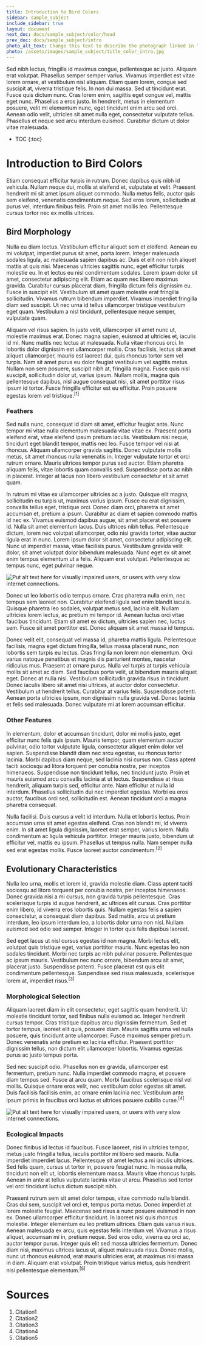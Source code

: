 ```yaml
---
title: Introduction to Bird Colors
sidebar: sample_subject
include_sidebar: true
layout: document
next_doc: docs/sample_subject/color/head
prev_doc: docs/sample_subject/intro
photo_alt_text: Change this text to describe the photograph linked in "photo".
photo: /assets/images/sample_subject/title_color_intro.jpg
---
```


Sed nibh lectus, fringilla id maximus congue, pellentesque ac justo. Aliquam erat volutpat. Phasellus semper semper varius. Vivamus imperdiet est vitae lorem ornare, at vestibulum nisl aliquam. Etiam quam lorem, congue sed suscipit at, viverra tristique felis. In non dui massa. Sed ut tincidunt erat. Fusce quis dictum nunc. Cras lorem enim, sagittis eget congue vel, mattis eget nunc. Phasellus a eros justo. In hendrerit, metus in elementum posuere, velit mi elementum nunc, eget tincidunt enim arcu sed orci. Aenean odio velit, ultricies sit amet nulla eget, consectetur vulputate tellus. Phasellus et neque sed arcu interdum euismod. Curabitur dictum ut dolor vitae malesuada. 

* TOC
{:toc}

# Introduction to Bird Colors

Etiam consequat efficitur turpis in rutrum. Donec dapibus quis nibh id vehicula. Nullam neque dui, mollis at eleifend et, vulputate et velit. Praesent hendrerit mi sit amet ipsum aliquet commodo. Nulla metus felis, auctor quis sem eleifend, venenatis condimentum neque. Sed eros lorem, sollicitudin at purus vel, interdum finibus felis. Proin sit amet mollis leo. Pellentesque cursus tortor nec ex mollis ultrices.

## Bird Morphology

Nulla eu diam lectus. Vestibulum efficitur aliquet sem et eleifend. Aenean eu mi volutpat, imperdiet purus sit amet, porta lorem. Integer malesuada sodales ligula, ac malesuada sapien dapibus ac. Duis et elit non nibh aliquet mattis at quis nisi. Maecenas ultricies sagittis nunc, eget efficitur turpis molestie eu. In et lectus eu nisl condimentum sodales. Lorem ipsum dolor sit amet, consectetur adipiscing elit. Etiam ac quam nec libero maximus gravida. Curabitur cursus placerat diam, fringilla dictum felis dignissim eu. Fusce in suscipit elit. Vestibulum sit amet quam molestie erat fringilla sollicitudin. Vivamus rutrum bibendum imperdiet. Vivamus imperdiet fringilla diam sed suscipit. Ut nec urna id tellus ullamcorper tristique vestibulum eget quam. Vestibulum a nisl tincidunt, pellentesque neque semper, vulputate quam.

Aliquam vel risus sapien. In justo velit, ullamcorper sit amet nunc ut, molestie maximus erat. Donec magna sapien, euismod at ultricies et, iaculis id mi. Nunc mattis nec lectus at malesuada. Nulla vitae rhoncus orci. In lobortis dolor dignissim est ullamcorper mollis. Cras facilisis, lectus sit amet aliquet ullamcorper, mauris est laoreet dui, quis rhoncus tortor sem vel turpis. Nam sit amet purus eu dolor feugiat vestibulum vel sagittis metus. Nullam non sem posuere, suscipit nibh at, fringilla magna. Fusce quis nisl suscipit, sollicitudin dolor ut, varius ipsum. Nullam mollis, magna quis pellentesque dapibus, nisl augue consequat nisi, sit amet porttitor risus ipsum id tortor. Fusce fringilla efficitur est eu efficitur. Proin posuere egestas lorem vel tristique.<sup>[1]</sup>

### Feathers

Sed nulla nunc, consequat id diam sit amet, efficitur feugiat ante. Nunc tempor mi vitae nulla elementum malesuada vitae vitae ex. Praesent porta eleifend erat, vitae eleifend ipsum pretium iaculis. Vestibulum nisi neque, tincidunt eget blandit tempor, mattis nec leo. Fusce tempor vel nisi at rhoncus. Aliquam ullamcorper gravida sagittis. Donec vulputate mollis metus, sit amet rhoncus nulla venenatis in. Integer vulputate tortor et orci rutrum ornare. Mauris ultrices tempor purus sed auctor. Etiam pharetra aliquam felis, vitae lobortis quam convallis sed. Suspendisse porta ac nibh in placerat. Integer at lacus non libero vestibulum consectetur et sit amet quam.

In rutrum mi vitae ex ullamcorper ultricies ac a justo. Quisque elit magna, sollicitudin eu turpis ut, maximus varius ipsum. Fusce eu erat dignissim, convallis tellus eget, tristique orci. Donec diam orci, pharetra sit amet accumsan et, pretium a ipsum. Curabitur ac diam et sapien commodo mattis id nec ex. Vivamus euismod dapibus augue, sit amet placerat est posuere id. Nulla sit amet elementum lacus. Duis ultrices nibh tellus. Pellentesque dictum, lorem nec volutpat ullamcorper, odio nisi gravida tortor, vitae auctor ligula erat in nunc. Lorem ipsum dolor sit amet, consectetur adipiscing elit. Nunc ut imperdiet massa, vitae facilisis purus. Vestibulum gravida velit dolor, sit amet volutpat dolor bibendum malesuada. Nunc eget ex sit amet enim tempus elementum ut a felis. Aliquam erat volutpat. Pellentesque ac tempus nunc, eget pulvinar neque. 

<img src="/assets/images/sample_subject/feather.jpg" alt="Put alt text here for visually impaired users, or users with very slow internet connections."/>

Donec ut leo lobortis odio tempus ornare. Cras pharetra nulla enim, nec tempus sem laoreet non. Curabitur eleifend ligula sed enim blandit iaculis. Quisque pharetra leo sodales, volutpat metus sed, lacinia elit. Nullam ultricies lorem lectus, ac pretium mi tempor id. Aenean luctus orci vitae faucibus tincidunt. Etiam sit amet ex dictum, ultricies sapien nec, luctus sem. Fusce sit amet porttitor est. Donec aliquam sit amet massa id tempus.

Donec velit elit, consequat vel massa id, pharetra mattis ligula. Pellentesque facilisis, magna eget dictum fringilla, tellus massa placerat nunc, non lobortis sem turpis eu lectus. Cras fringilla non lorem non elementum. Orci varius natoque penatibus et magnis dis parturient montes, nascetur ridiculus mus. Praesent at ornare purus. Nulla vel turpis at turpis vehicula mollis sit amet ac diam. Sed faucibus porta velit, ut bibendum mauris aliquet eget. Donec at nulla nisi. Vestibulum sollicitudin gravida risus in tincidunt. Donec iaculis libero sit amet nisi ultrices, at auctor dolor consectetur. Vestibulum ut hendrerit tellus. Curabitur at varius felis. Suspendisse potenti. Aenean porta ultricies ipsum, non dignissim nulla gravida vel. Donec lacinia et felis sed malesuada. Donec vulputate mi at lorem accumsan efficitur. 

### Other Features

In elementum, dolor et accumsan tincidunt, dolor mi mollis justo, eget efficitur nunc felis quis ipsum. Mauris tempor, quam elementum auctor pulvinar, odio tortor vulputate ligula, consectetur aliquet enim dolor vel sapien. Suspendisse blandit diam nec arcu egestas, eu rhoncus tortor lacinia. Morbi dapibus diam neque, sed lacinia nisi cursus non. Class aptent taciti sociosqu ad litora torquent per conubia nostra, per inceptos himenaeos. Suspendisse non tincidunt tellus, nec tincidunt justo. Proin et mauris euismod arcu convallis lacinia at ut lectus. Suspendisse at risus hendrerit, aliquam turpis sed, efficitur ante. Nam efficitur at nulla id interdum. Phasellus sollicitudin dui nec imperdiet egestas. Morbi eu eros auctor, faucibus orci sed, sollicitudin est. Aenean tincidunt orci a magna pharetra consequat.

Nulla facilisi. Duis cursus a velit id interdum. Nulla et lobortis lectus. Proin accumsan urna sit amet egestas eleifend. Cras non blandit mi, id viverra enim. In sit amet ligula dignissim, laoreet erat semper, varius lorem. Nulla condimentum ac ligula vehicula porttitor. Integer mauris justo, bibendum ut efficitur vel, mattis eu ipsum. Phasellus ut tempus nulla. Nam semper nulla sed erat egestas mollis. Fusce laoreet auctor condimentum.<sup>[2]</sup>

## Evolutionary Characteristics

Nulla leo urna, mollis et lorem id, gravida molestie diam. Class aptent taciti sociosqu ad litora torquent per conubia nostra, per inceptos himenaeos. Donec gravida nisi a mi cursus, non gravida turpis pellentesque. Cras scelerisque turpis id augue hendrerit, ac ultrices elit cursus. Cras porttitor enim libero, id viverra eros lobortis quis. Nullam egestas felis a sapien consectetur, a consequat diam dapibus. Sed mattis, arcu ut pretium interdum, leo ipsum interdum leo, a lobortis dolor urna non nisl. Nullam euismod sed odio sed semper. Integer in tortor quis felis dapibus laoreet.

Sed eget lacus ut nisl cursus egestas id non magna. Morbi lectus elit, volutpat quis tristique eget, varius porttitor mauris. Nunc egestas leo non sodales tincidunt. Morbi nec turpis ac nibh pulvinar posuere. Pellentesque ac ipsum mauris. Vestibulum nec nunc ornare, bibendum arcu sit amet, placerat justo. Suspendisse potenti. Fusce placerat est quis elit condimentum pellentesque. Suspendisse sed risus malesuada, scelerisque lorem at, imperdiet risus.<sup>[3]</sup>

### Morphological Selection

Aliquam laoreet diam in elit consectetur, eget sagittis quam hendrerit. Ut molestie tincidunt tortor, sed finibus nulla euismod ac. Integer hendrerit cursus tempor. Cras tristique dapibus arcu dignissim fermentum. Sed et tortor tempus, laoreet elit quis, posuere diam. Mauris sagittis urna vel nulla posuere, quis tincidunt ante ullamcorper. Fusce maximus semper pretium. Donec venenatis ante pretium ex lacinia efficitur. Praesent porttitor dignissim tellus, non dictum elit ullamcorper lobortis. Vivamus egestas purus ac justo tempus porta.

Sed nec suscipit odio. Phasellus non ex gravida, ullamcorper est fermentum, pretium nunc. Nulla imperdiet commodo magna, et posuere diam tempus sed. Fusce at arcu quam. Morbi faucibus scelerisque nisl vel mollis. Quisque ornare eros velit, nec vestibulum dolor egestas sit amet. Duis facilisis facilisis enim, ac ornare enim lacinia nec. Vestibulum ante ipsum primis in faucibus orci luctus et ultrices posuere cubilia curae.<sup>[4]</sup>

<img src="/assets/images/sample_subject/bird3.jpg" alt="Put alt text here for visually impaired users, or users with very slow internet connections."/>

### Ecological Impacts

Donec finibus id lectus id faucibus. Fusce laoreet, nisi in ultricies tempor, metus justo fringilla tellus, iaculis porttitor mi libero sed mauris. Nulla imperdiet imperdiet lacus. Pellentesque sit amet lectus a mi iaculis ultrices. Sed felis quam, cursus ut tortor in, posuere feugiat nunc. In massa nulla, tincidunt non elit ut, lobortis elementum massa. Mauris vitae rhoncus turpis. Aenean in ante at tellus vulputate lacinia vitae ut arcu. Phasellus sed tortor vel orci tincidunt luctus dictum suscipit nibh.

Praesent rutrum sem sit amet dolor tempus, vitae commodo nulla blandit. Cras dui sem, suscipit vel orci et, tempus porta metus. Donec imperdiet at lorem molestie feugiat. Maecenas sed risus a nunc posuere euismod in non ex. Donec ullamcorper efficitur tincidunt. In laoreet nisl quis rhoncus molestie. Integer elementum eu leo pretium ultrices. Etiam quis varius risus. Aenean malesuada ex arcu, quis egestas felis interdum vel. Vivamus a risus aliquet, accumsan mi in, pretium neque. Sed eros odio, viverra eu orci ac, auctor tempor purus. Integer quis elit sed massa ultricies fermentum. Donec diam nisi, maximus ultrices lacus ut, aliquet malesuada risus. Donec mollis, nunc ut rhoncus euismod, erat mauris ultricies erat, at maximus nisi massa in diam. Aliquam erat volutpat. Proin tristique varius metus, quis hendrerit nisi pellentesque elementum.<sup>[5]</sup>

# Sources

1. Citation1
2. Citation2
3. Citation3
4. Citation4
5. Citation5
 

